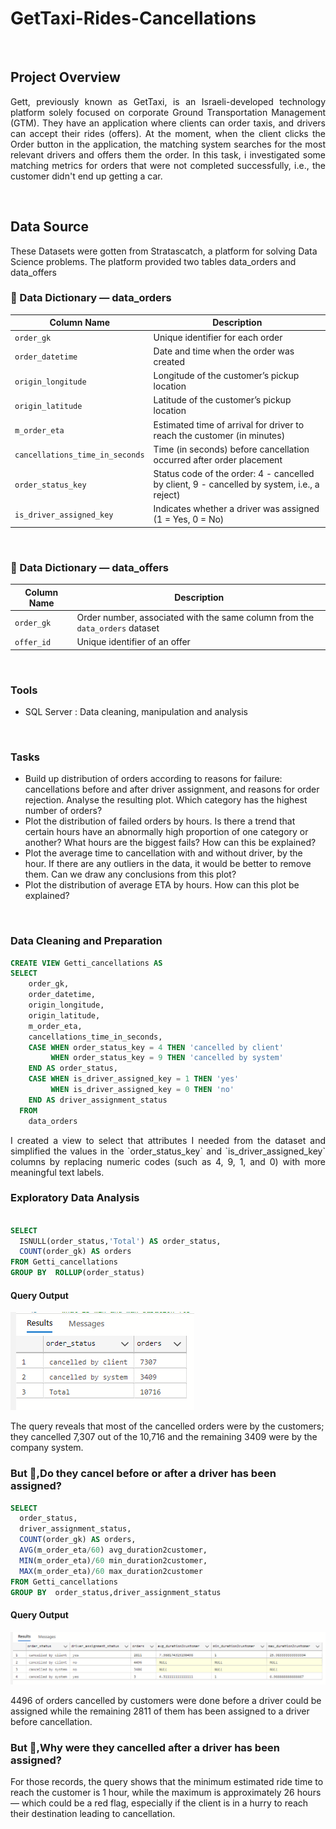 # GetTaxi-Rides-Cancellations
 
&nbsp;

## Project Overview
<p align="justify">
Gett, previously known as GetTaxi, is an Israeli-developed technology platform solely focused on corporate Ground Transportation Management (GTM). They have an application where clients can order taxis, and drivers can accept their rides (offers). At the moment, when the client clicks the Order button in the application, the matching system searches for the most relevant drivers and offers them the order. In this task, i investigated some matching metrics for orders that were not completed successfully, i.e., the customer didn't end up getting a car.
</p>
  
&nbsp;

## Data Source
These Datasets were gotten from Stratascatch, a platform for solving Data Science problems. The platform provided two tables data_orders and data_offers

### 📖 Data Dictionary — data_orders  

| **Column Name**              | **Description**                                                                 |
|------------------------------|---------------------------------------------------------------------------------|
| `order_gk`                   | Unique identifier for each order                                                 |
| `order_datetime`             | Date and time when the order was created                                         |
| `origin_longitude`           | Longitude of the customer’s pickup location                                      |
| `origin_latitude`            | Latitude of the customer’s pickup location                                       |
| `m_order_eta`                | Estimated time of arrival for driver to reach the customer (in minutes)          |
| `cancellations_time_in_seconds` | Time (in seconds) before cancellation occurred after order placement          |
| `order_status_key`           | Status code of the order: 4 - cancelled by client, 9 - cancelled by system, i.e., a reject)                            |
| `is_driver_assigned_key`     | Indicates whether a driver was assigned (1 = Yes, 0 = No)                        |



&nbsp; 
### 📖 Data Dictionary — data_offers  

| **Column Name**              | **Description**                                                                 |
|------------------------------|---------------------------------------------------------------------------------|
| `order_gk`                   |Order number, associated with the same column from the `data_orders` dataset                                                |
| `offer_id`                   |  Unique identifier of an offer                                                  |


&nbsp; 

### Tools
- SQL Server : Data cleaning, manipulation and analysis

&nbsp; 

### Tasks
- Build up distribution of orders according to reasons for failure: cancellations before and after driver assignment, and reasons for order rejection. Analyse the resulting plot. Which category has the highest number of orders?
- Plot the distribution of failed orders by hours. Is there a trend that certain hours have an abnormally high proportion of one category or another? What hours are the biggest fails? How can this be explained?
- Plot the average time to cancellation with and without driver, by the hour. If there are any outliers in the data, it would be better to remove them. Can we draw any conclusions from this plot?
- Plot the distribution of average ETA by hours. How can this plot be explained?

&nbsp; 

### Data Cleaning and Preparation

```sql
CREATE VIEW Getti_cancellations AS 
SELECT
    order_gk,
    order_datetime,
    origin_longitude,
    origin_latitude,
    m_order_eta,
    cancellations_time_in_seconds,
    CASE WHEN order_status_key = 4 THEN 'cancelled by client'
         WHEN order_status_key = 9 THEN 'cancelled by system'
    END AS order_status,
    CASE WHEN is_driver_assigned_key = 1 THEN 'yes'
         WHEN is_driver_assigned_key = 0 THEN 'no'
    END AS driver_assignment_status
  FROM 
    data_orders
  ```
<p align="justify">
I created a view to select that attributes I needed from the dataset and simplified the values in the `order_status_key` and `is_driver_assigned_key` columns by replacing numeric codes (such as 4, 9, 1, and 0) with more meaningful text labels.
</p>
    

### Exploratory Data Analysis

```sql

SELECT
  ISNULL(order_status,'Total') AS order_status,
  COUNT(order_gk) AS orders
FROM Getti_cancellations
GROUP BY  ROLLUP(order_status)
```

#### Query Output
![GetTaxi EDA](gettaxi_eda.PNG)

The query reveals that most of the cancelled orders were by the customers; they cancelled 7,307  out of the 10,716 and the remaining 3409 were by the company system.


### But 🤔,Do they cancel before or after a driver has been assigned? 

```sql
SELECT
  order_status,
  driver_assignment_status,
  COUNT(order_gk) AS orders,
  AVG(m_order_eta/60) avg_duration2customer,
  MIN(m_order_eta)/60 min_duration2customer,
  MAX(m_order_eta)/60 max_duration2customer
FROM Getti_cancellations
GROUP BY  order_status,driver_assignment_status
```
#### Query Output
![GetTaxi EDA](getti4.PNG)

4496 of orders cancelled by customers were done before a driver could be assigned while the remaining  2811 of them has been assigned to a driver before cancellation.

### But 🤔,Why were they cancelled after a driver has been assigned? 

For those records, the query shows that the minimum estimated ride time to reach the customer is 1 hour, while the maximum is approximately 26 hours — which could be a red flag, especially if the client is in a hurry to reach their destination leading to cancellation.



